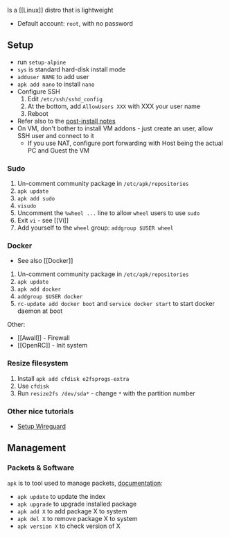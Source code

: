 Is a [[Linux]] distro that is lightweight

* Default account: `root`, with no password
## Setup
* run `setup-alpine`
* `sys` is standard hard-disk install mode
* `adduser NAME` to add user
* `apk add nano` to install `nano`
* Configure SSH
    1. Edit `/etc/ssh/sshd_config`
    1. At the bottom, add `AllowUsers XXX` with XXX your user name
    1. Reboot
* Refer also to the [post-install notes](https://wiki.alpinelinux.org/wiki/Installation#Post-Install)
* On VM, don't bother to install VM addons - just create an user, allow SSH user and connect to it
    * If you use NAT, configure port forwarding with Host being the actual PC and Guest the VM
### Sudo
1. Un-comment community package in `/etc/apk/repositories`
1. `apk update`
2. `apk add sudo`
3. `visudo` 
4. Uncomment the `%wheel ...` line to allow `wheel` users to use `sudo`
5. Exit `vi`  - see [[Vi]]
6. Add yourself to the `wheel` group: `addgroup $USER wheel`
### Docker
- See also [[Docker]]
1. Un-comment community package in `/etc/apk/repositories`
2. `apk update`
3. `apk add docker`
4. `addgroup $USER docker` 
5. `rc-update add docker boot` and `service docker start` to start docker daemon at boot

Other:
- [[Awall]] - Firewall
- [[OpenRC]] - Init system
### Resize filesystem
1. Install `apk add cfdisk e2fsprogs-extra`
2. Use `cfdisk`
3. Run `resize2fs /dev/sda*` - change `*` with the partition number
### Other nice tutorials
* [Setup Wireguard](https://www.cyberciti.biz/faq/how-to-set-up-wireguard-vpn-server-on-alpine-linux/)
## Management
### Packets & Software
`apk` is to tool used to manage packets, [documentation](https://wiki.alpinelinux.org/wiki/Alpine_Linux_package_management):
* `apk update` to update the index
* `apk upgrade` to upgrade installed package
* `apk add X` to add package X to system
* `apk del X` to remove package X to system
* `apk version X` to check version of X
